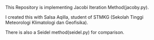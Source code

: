 This Repository is implementing Jacobi Iteration Method(jacoby.py).

I created this with Salsa Aqilla, student of STMKG (Sekolah Tinggi Meteorologi Klimatologi dan Geofisika).

There is also a Seidel method(seidel.py) for comparison.
